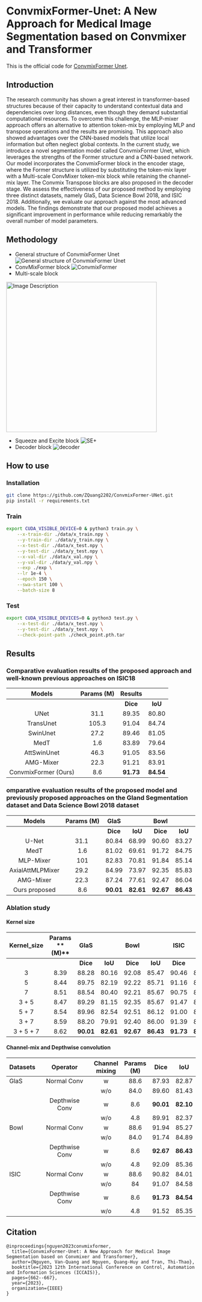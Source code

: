 # ConvmixFormer-Unet: A New Approach for Medical Image Segmentation based on Convmixer and Transformer
This is the official code for [ConvmixFormer Unet](https://ieeexplore.ieee.org/document/10382399). 
## Introduction
The research community has shown a great interest in transformer-based structures because of their capacity to understand contextual data and dependencies over long distances, even though they demand substantial computational resources. To overcome this challenge, the MLP-mixer approach offers an alternative to attention token-mix by employing MLP and transpose operations and the results are promising. This approach also showed advantages over the CNN-based models that utilize local information but often neglect global contexts. In the current study, we introduce a novel segmentation model called ConvmixFormer Unet, which leverages the strengths of the Former structure and a CNN-based network. Our model incorporates the ConvmixFormer block in the encoder stage, where the Former structure is utilized by substituting the token-mix layer with a Multi-scale ConvMixer token-mix block while retaining the channel-mix layer. The Convmix Transpose blocks are also proposed in the decoder stage. We assess the effectiveness of our proposed method by employing three distinct datasets, namely GlaS, Data Science Bowl 2018, and ISIC 2018. Additionally, we evaluate our approach against the most advanced models. The findings demonstrate that our proposed model achieves a significant improvement in performance while reducing remarkably the overall number of model parameters.

## Methodology
- General structure of ConvmixFormer Unet
![General structure of ConvmixFormer Unet](images/Model_architecture.png)
- ConvMixFormer block
![ConvmixFormer](images/ConvMixFormer.png)
- Multi-scale block
<img src="images/MultiScaleBlock.png" alt="Image Description" width="400"/>

- Squeeze and Excite block 
![SE+](images/SE+.png)
- Decoder block
![decoder](images/DecoderBlock.png)

## How to use
### Installation
```bash
git clone https://github.com/ZQuang2202/ConvmixFormer-UNet.git
pip install -r requirements.txt
```

### Train
```bash
export CUDA_VISIBLE_DEVICE=0 & python3 train.py \
    --x-train-dir ./data/x_train.npy \
    --y-train-dir ./data/y_train.npy \
    --x-test-dir ./data/x_test.npy \
    --y-test-dir ./data/y_test.npy \
    --x-val-dir ./data/x_val.npy \
    --y-val-dir ./data/y_val.npy \
    --exp ./exp \
    --lr 1e-4 \
    --epoch 150 \
    --swa-start 100 \
    --batch-size 8
```

### Test
```bash
export CUDA_VISIBLE_DEVICES=0 & python3 test.py \
    --x-test-dir ./data/x_test.npy \
    --y-test-dir ./data/y_test.npy \
    --check-point-path ./check_point.pth.tar
```

## Results

### Comparative evaluation results of the proposed approach and well-known previous approaches on ISIC18
| **Models**                                  | **Params** (**M**)  | **Results**|           |
| :-----------------------------------------: | :----------------:  | :---------:| :--------:|
|                                             |                     | **Dice**   | **IoU**   |
| UNet                                        | 31.1                | 89.35      | 80.80     |
| TransUnet                                   | 105.3               | 91.04      | 84.74     |
| SwinUnet                                    | 27.2                | 89.46      | 81.05     |
| MedT                                        | 1.6                 | 83.89      | 79.64     |
| AttSwinUnet                                 | 46.3                | 91.05      | 83.56     |
| AMG-Mixer                                   | 22.3                | 91.21      | 83.91     |
| ConvmixFormer (Ours)                        | 8.6                 | **91.73**  | **84.54** |

###  omparative evaluation results of the proposed model and previously proposed approaches on the Gland Segmentation dataset and Data Science Bowl 2018 dataset
| **Models**       | **Params** **(M)**        | **GlaS**   |            | **Bowl**   |            |
| :--------------: | :-----------------------: | :--------: | :--------: | :--------: | :--------: |
|                  |                           | **Dice**   | **IoU**    | **Dice**   | **IoU**    |
| U-Net            | 31\.1                     | 80\.84     | 68\.99     | 90\.60     | 83\.27     |
| MedT             | 1\.6                      | 81\.02     | 69\.61     | 91\.72     | 84\.75     |
| MLP-Mixer        | 101                       | 82\.83     | 70\.81     | 91\.84     | 85\.14     |
| AxialAttMLPMixer | 29\.2                     | 84\.99     | 73\.97     | 92\.35     | 85\.83     |
| AMG-Mixer        | 22\.3                     | 87\.24     | 77\.61     | 92\.47     | 86\.04     |
| Ours proposed    | 8\.6                      | **90\.01** | **82\.61** | **92\.67** | **86\.43** |

### Ablation study
#### Kernel size
| **Kernel\_size** | **Params** <br> ** (M)** | **GlaS**   |            | **Bowl**   |            | **ISIC**   |            |
| :--------------: | :----------------------: | :--------: | :--------: | :--------: | :--------: | :--------: | :--------: |
|                  |                          | **Dice**   | **IoU**    | **Dice**   | **IoU**    | **Dice**   | **IoU**    |
| 3                | 8\.39                    | 88\.28     | 80\.16     | 92\.08     | 85\.47     | 90\.46     | 82\.67     |
| 5                | 8\.44                    | 89\.75     | 82\.19     | 92\.22     | 85\.71     | 91\.16     | 83\.83     |
| 7                | 8\.51                    | 88\.54     | 80\.40     | 92\.21     | 85\.67     | 90\.75     | 83\.11     |
| 3 + 5            | 8\.47                    | 89\.29     | 81\.15     | 92\.35     | 85\.67     | 91\.47     | 84\.32     |
| 5 + 7            | 8\.54                    | 89\.96     | 82\.54     | 92\.51     | 86\.12     | 91\.00     | 83\.51     |
| 3 + 7            | 8\.59                    | 88\.20     | 79\.91     | 92\.40     | 86\.00     | 91\.39     | 84\.21     |
| 3 + 5 + 7        | 8\.62                    | **90\.01** | **82\.61** | **92\.67** | **86\.43** | **91\.73** | **84\.54** |

#### Channel-mix and Depthwise convolution
| **Datasets** | **Operator**   | **Channel** <br>  **mixing** | **Params**  <br>   (**M**) | **Dice**   | **IoU**    |
| :----------- | :------------: | :--------------------------: | :------------------------: | :--------: | :--------: |
| GlaS         | Normal Conv    | w                            | 88\.6                      | 87\.93     | 82\.87     |
|              |                | w/o                          | 84\.0                      | 89\.60     | 81\.43     |
|              | Depthwise Conv | w                            | 8\.6                       | **90\.01** | **82\.10** |
|              |                | w/o                          | 4\.8                       | 89\.91     | 82\.37     |
| Bowl         | Normal Conv    | w                            | 88\.6                      | 91\.94     | 85\.27     |
|              |                | w/o                          | 84\.0                      | 91\.74     | 84\.89     |
|              | Depthwise Conv | w                            | 8\.6                       | **92\.67** | **86\.43** |
|              |                | w/o                          | 4\.8                       | 92\.09     | 85\.36     |
| ISIC         | Normal Conv    | w                            | 88\.6                      | 90\.82     | 84\.01     |
|              |                | w/o                          | 84                         | 91\.07     | 84\.58     |
|              | Depthwise Conv | w                            | 8\.6                       | **91\.73** | **84\.54** |
|              |                | w/o                          | 4\.8                       | 91\.52     | 85\.35     |

## Citation 
```
@inproceedings{nguyen2023convmixformer,
  title={ConvmixFormer-Unet: A New Approach for Medical Image Segmentation based on Convmixer and Transformer},
  author={Nguyen, Van-Quang and Nguyen, Quang-Huy and Tran, Thi-Thao},
  booktitle={2023 12th International Conference on Control, Automation and Information Sciences (ICCAIS)},
  pages={662--667},
  year={2023},
  organization={IEEE}
}
```
